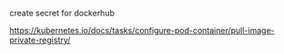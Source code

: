 create secret for dockerhub

https://kubernetes.io/docs/tasks/configure-pod-container/pull-image-private-registry/

